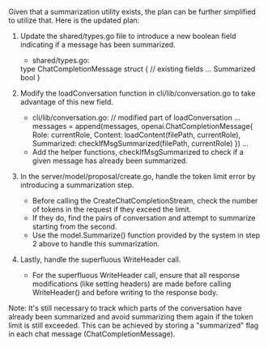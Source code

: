 Given that a summarization utility exists, the plan can be further simplified to utilize that. Here is the updated plan:

1. Update the shared/types.go file to introduce a new boolean field indicating if a message has been summarized.

   - shared/types.go:

   <PlandexBlock lang="go">
   type ChatCompletionMessage struct {
   	// existing fields
   	...
   	Summarized bool
   }
   </PlandexBlock>

2. Modify the loadConversation function in cli/lib/conversation.go to take advantage of this new field.

   - cli/lib/conversation.go:
     <PlandexBlock lang="go">
     // modified part of loadConversation
     ...
     	messages = append(messages, openai.ChatCompletionMessage{
     		Role:       currentRole,
     		Content:    loadContent(filePath, currentRole),
     		Summarized: checkIfMsgSummarized(filePath, currentRole)
     	})
     ...
     </PlandexBlock>
   - Add the helper functions, checkIfMsgSummarized to check if a given message has already been summarized.

3. In the server/model/proposal/create.go, handle the token limit error by introducing a summarization step.

   - Before calling the CreateChatCompletionStream, check the number of tokens in the request if they exceed the limit.
   - If they do, find the pairs of conversation and attempt to summarize starting from the second.
   - Use the model.Summarize() function provided by the system in step 2 above to handle this summarization.

4. Lastly, handle the superfluous WriteHeader call.
   - For the superfluous WriteHeader call, ensure that all response modifications (like setting headers) are made before calling WriteHeader() and before writing to the response body.

Note: It's still necessary to track which parts of the conversation have already been summarized and avoid summarizing them again if the token limit is still exceeded. This can be achieved by storing a "summarized" flag in each chat message (ChatCompletionMessage).

